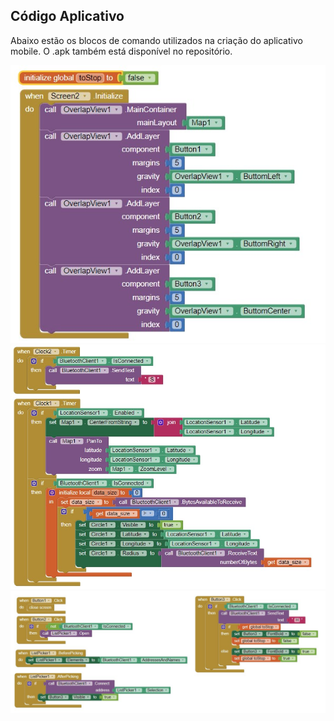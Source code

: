 ## Código Aplicativo 

Abaixo estão os blocos de comando utilizados na criação do aplicativo mobile. O .apk também está disponível no repositório.

![Initialize](../img/Initialize.jpg)
![Timer](../img/Timer.jpg)
![Buttons](../img/Buttons.jpg)